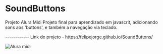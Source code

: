# SoundButtons
Projeto Alura Midi 
Projeto final para aprendizado em javascrit, adicionando sons aos 'buttons', e também a navegação via teclado.


------------ Link do projeto - https://felipejorge.github.io/SoundButtons/


![Alura midi](https://user-images.githubusercontent.com/89426047/160898758-d9a2a135-0eaf-47f3-9150-cd398a814a44.JPG)
